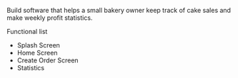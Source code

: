 Build software that helps a small bakery owner keep track of cake sales and make weekly profit statistics.

Functional list
- Splash Screen
- Home Screen
- Create Order Screen
- Statistics